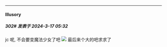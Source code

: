 ﻿
*****

####  Illusory  
##### 302#       发表于 2024-3-17 05:32

jc 呢, 不会要变魔法少女了吧 <img src="https://static.saraba1st.com/image/smiley/face2017/105.png" referrerpolicy="no-referrer"> 最后来个大的吧求求了


